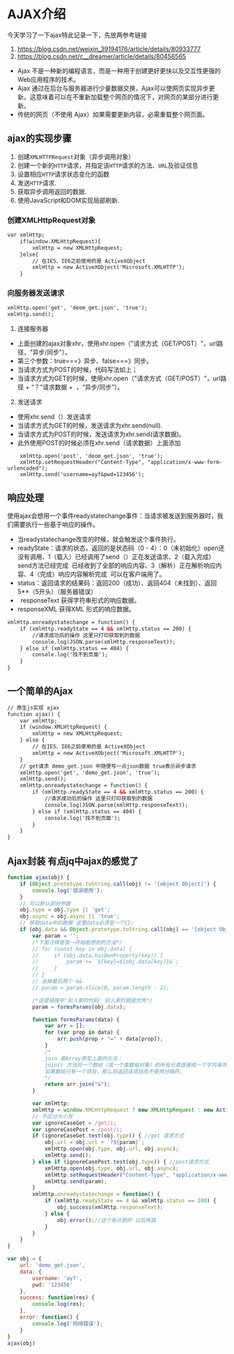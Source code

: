 # AJAX介绍
今天学习了一下ajax特此记录一下，先放两参考链接
1. <https://blog.csdn.net/weixin_39194176/article/details/80933777>
2. <https://blog.csdn.net/c__dreamer/article/details/80456565>
- Ajax 不是一种新的编程语言，而是一种用于创建更好更快以及交互性更强的Web应用程序的技术。
- Ajax 通过在后台与服务器进行少量数据交换，Ajax可以使网页实现异步更新。这意味着可以在不重新加载整个网页的情况下，对网页的某部分进行更新。
- 传统的网页（不使用 Ajax）如果需要更新内容，必需重载整个网页面。

## ajax的实现步骤
1. 创建```XMLHTTPRequest```对象（异步调用对象）
2. 创建一个新的```HTTP```请求，并指定该```HTTP```请求的方法、```URL```及验证信息
3. 设置相应```HTTP```请求状态变化的函数
4. 发送```HTTP```请求. 
5. 获取异步调用返回的数据. 
6. 使用JavaScript和DOM实现局部刷新.

### 创建XMLHttpRequest对象
```html
var xmlHttp;
    if(window.XMLHttpRequest){
        xmlHttp = new XMLHttpRequest;
    }else{
        // 在IE5、IE6之前使用的是 ActiveXObject
        xmlHttp = new ActiveXObject('Microsoft.XMLHTTP');
    }
```

### 向服务器发送请求
```html
xmlHttp.open('get', 'deom_get.json', 'true');
xmlHttp.send();
```
1. 连接服务器
- 上面创建的ajax对象xhr，使用xhr.open（"请求方式（GET/POST）"，url路径，“异步/同步”）。 
- 第三个参数：true===》异步、false===》同步。
- 当请求方式为POST的时候，代码写法如上；
- 当请求方式为GET的时候，使用xhr.open（"请求方式（GET/POST）"，url路径 + “？”请求数据 +  ，“异步/同步”）。
2. 发送请求
- 使用xhr.send（）发送请求
- 当请求方式为GET的时候，发送请求为xhr.send(null).
- 当请求方式为POST的时候，发送请求为xhr.send(请求数据)。
- 此外使用POST的时候必须在xhr.send（请求数据）上面添加
```
    xmlHttp.open('post', 'deom_get.json', 'true');
    xmlHttp.setRequestHeader("Content-Type", "application/x-www-form-urlencoded");
    xmlHttp.send('username=ayf&pwd=123456');
```     
## 响应处理   
使用ajax会想用一个事件readystatechange事件：当请求被发送到服务器时，我们需要执行一些基于响应的操作。
- 当readystatechange改变的时候，就会触发这个事件执行。
- readyState：请求的状态，返回的是状态码（0 - 4）：0（未初始化）open还没有调用、1（载入）已经调用了send（）正在发送请求、2（载入完成）send方法已经完成  已经收到了全部的响应内容、3（解析）正在解析响应内容、4（完成）响应内容解析完成  可以在客户端用了。
- status：返回请求的结果码：返回200（成功）、返回404（未找到）、返回5**（5开头）（服务器错误）
-  responseText 获得字符串形式的响应数据。 
- responseXML 获得XML 形式的响应数据。
```html
xmlHttp.onreadystatechange = function() {
    if (xmlHttp.readyState == 4 && xmlHttp.status == 200) {
        //请求成功后的操作 这里只打印获取到的数据
        console.log(JSON.parse(xmlHttp.responseText));
    } else if (xmlHttp.status == 404) {
        console.log('找不到页面');
    }
}
```

## 一个简单的Ajax
```html
// 原生js实现 ajax        
function ajax() {
    var xmlHttp;
    if (window.XMLHttpRequest) {
        xmlHttp = new XMLHttpRequest;
    } else {
        // 在IE5、IE6之前使用的是 ActiveXObject
        xmlHttp = new ActiveXObject('Microsoft.XMLHTTP');
    }
    // get请求 demo_get.json 中随便写一点json数据 true表示异步请求
    xmlHttp.open('get', 'demo_get.json', 'true');
    xmlHttp.send();
    xmlHttp.onreadystatechange = function() {
        if (xmlHttp.readyState == 4 && xmlHttp.status == 200) {
            //请求成功后的操作 这里只打印获取到的数据
            console.log(JSON.parse(xmlHttp.responseText));
        } else if (xmlHttp.status == 404) {
            console.log('找不到页面');
        }
    }
}
```

## Ajax封装 有点jq中ajax的感觉了
```js
function ajax(obj) {
    if (Object.prototype.toString.call(obj) != '[object Object]') {
        console.log('错误使用');
    }
    // 可以默认部分参数
    obj.type = obj.type || 'get';
    obj.async = obj.async || 'true';
    // 获取data中的数据 这里data必须是一个{};
    if (obj.data && Object.prototype.toString.call(obj) == '[object Object]') {
        var param = '';
        /*下面注释是我一开始能想到的方法*/
        // for (const key in obj.data) {
        //     if (obj.data.hasOwnProperty(key)) {
        //         param += `${key}=${obj.data[key]}&`;
        //     }
        // }
        // 去掉最后两个 &&
        // param = param.slice(0, param.length - 2);

        /*这是链接中'别人家的代码' 别人家的就是优秀*/
        param = formsParams(obj.data);

        function formsParams(data) {
            var arr = [];
            for (var prop in data) {
                arr.push(prop + "=" + data[prop]);
            }
            /*
            join 是Array原型上面的方法；
            join() 方法将一个数组（或一个类数组对象）的所有元素连接成一个字符串并返回这个字符串。
            如果数组只有一个项目，那么将返回该项目而不使用分隔符。
            */
            return arr.join("&");
        }

        var xmlHttp;
        xmlHttp = window.XMLHttpRequest ? new XMLHttpRequest : new ActiveXObject('Microsoft.XMLHTTP');
        // 不区分大小写
        var ignoreCaseGet = /get/i;
        var ignoreCasePost = /post/i;
        if (ignoreCaseGet.test(obj.type)) { //get 请求方式
            obj.url = obj.url + `?${param}`;
            xmlHttp.open(obj.type, obj.url, obj.async);
            xmlHttp.send();
        } else if (ignoreCasePost.test(obj.type)) { //post请求方式
            xmlHttp.open(obj.type, obj.url, obj.async);
            xmlHttp.setRequestHeader("Content-Type", "application/x-www-form-urlencoded");
            xmlHttp.send(param);
        }
        xmlHttp.onreadystatechange = function() {
            if (xmlHttp.readyState == 4 && xmlHttp.status == 200) {
                obj.success(xmlHttp.responseText);
            } else {
                obj.error();//这个有点假的 以后再搞
            }
        }
    }
}

var obj = {
    url: 'demo_get.json',
    data: {
        username: 'ayf',
        pwd: '123456'
    },
    success: function(res) {
        console.log(res);
    },
    error: function() {
        console.log('网络错误');
    }
}
ajax(obj)
```

